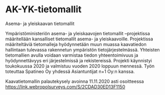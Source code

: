 # AK-YK-tietomallit
Asema- ja yleiskaavan tietomallit

Ympäristöministeriön asema- ja yleiskaavojen tietomallit –projektissa määritellään kansalliset tietomallit asema- ja yleiskaavoille. Projektissa määriteltäviä tietomalleja hyödynnetään muun muassa kaavatiedon hallintaan tulevassa rakennetun ympäristön tietojärjestelmässä. Yhteisten tietomallien avulla voidaan varmistaa tiedon yhteentoimivuus ja hyödynnettävyys eri järjestelmissä ja rekistereissä. 
Projekti käynnistyi toukokuussa 2020 ja valmistuu vuoden 2020 loppuun mennessä. Työn toteuttaa Spatineo Oy yhdessä Asiantuntijat n+1 Oy:n kanssa.

Kaavatietomallin palautekysely avoinna 11.11.2020 asti osoitteessa https://link.webropolsurveys.com/S/2CDAD30ED13F1150
